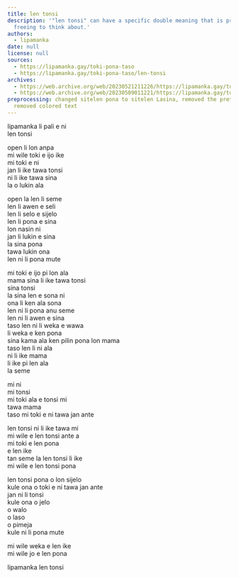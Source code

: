 ```yaml
---
title: len tonsi
description: '"len tonsi" can have a specific double meaning that is profound and
  freeing to think about.'
authors:
  - lipamanka
date: null
license: null
sources:
  - https://lipamanka.gay/toki-pona-taso
  - https://lipamanka.gay/toki-pona-taso/len-tonsi
archives:
  - https://web.archive.org/web/20230521211226/https://lipamanka.gay/toki-pona-taso
  - https://web.archive.org/web/20230509011221/https://lipamanka.gay/toki-pona-taso/len-tonsi
preprocessing: changed sitelen pona to sitelen Lasina, removed the pretty whitespace,
  removed colored text
---
```


lipamanka li pali e ni  
len tonsi

open li lon anpa  
mi wile toki e ijo ike  
mi toki e ni  
jan li ike tawa tonsi  
ni li ike tawa sina  
la o lukin ala

open la len li seme  
len li awen e seli  
len li selo e sijelo  
len li pona e sina  
lon nasin ni  
jan li lukin e sina  
la sina pona  
tawa lukin ona  
len ni li pona mute

mi toki e ijo pi lon ala  
mama sina li ike tawa tonsi  
sina tonsi  
la sina len e sona ni  
ona li ken ala sona  
len ni li pona anu seme  
len ni li awen e sina  
taso len ni li weka e wawa  
li weka e ken pona  
sina kama ala ken pilin pona lon mama  
taso len li ni ala  
ni li ike mama  
li ike pi len ala  
la seme

mi ni  
mi tonsi  
mi toki ala e tonsi mi  
tawa mama  
taso mi toki e ni tawa jan ante

len tonsi ni li ike tawa mi  
mi wile e len tonsi ante a  
mi toki e len pona  
e len ike  
tan seme la len tonsi li ike  
mi wile e len tonsi pona

len tonsi pona o lon sijelo  
kule ona o toki e ni tawa jan ante  
jan ni li tonsi  
kule ona o jelo  
o walo  
o laso  
o pimeja  
kule ni li pona mute

mi wile weka e len ike  
mi wile jo e len pona

lipamanka len tonsi

